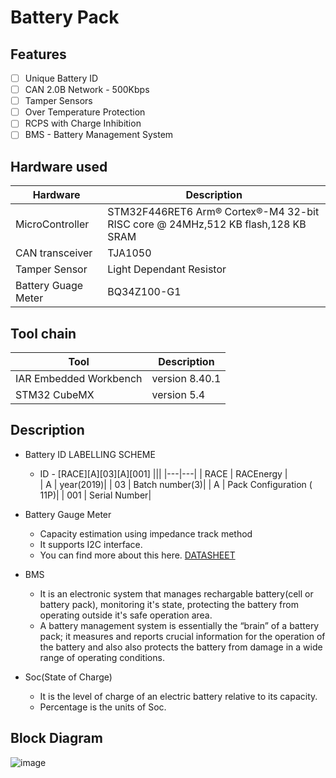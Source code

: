 # Battery Pack

## Features
- [ ] Unique Battery ID
- [ ] CAN 2.0B Network - 500Kbps
- [ ] Tamper Sensors
- [ ] Over Temperature Protection
- [ ] RCPS with Charge Inhibition
- [ ] BMS - Battery Management System

## Hardware used
 |Hardware<?dbfo bgcolor="dark-red"?>            |Description<?dbfo bgcolor="darkred"?>|
 |---|---|
 |MicroController       | STM32F446RET6 Arm® Cortex®-M4 32-bit RISC core @ 24MHz,512 KB flash,128 KB SRAM|
 |CAN transceiver       |TJA1050|
 |Tamper Sensor         |Light Dependant Resistor|
 | Battery Guage Meter  |BQ34Z100-G1|
 
## Tool chain
|Tool <?dbfo bgcolor="dark brown"?>|Description <?dbfo bgcolor="dark brown"?>|
|---|---|
|IAR Embedded Workbench|version 8.40.1|
|STM32 CubeMX|version 5.4|

## Description
* Battery ID LABELLING SCHEME
     
     * ID - [RACE][A][03][A][001]
       |||
       |---|---|
       | RACE | RACEnergy   |          
       |  A | year(2019)|
       |  03 | Batch number(3)|
       |  A | Pack Configuration ( 11P)|
       |  001 | Serial Number|
 
* Battery Gauge Meter 
    * Capacity estimation using impedance track method 
    * It supports I2C interface.
    * You can find more about this here. [DATASHEET](http://www.ti.com/lit/ds/symlink/bq34z100-g1.pdf)
    
* BMS 
    * It is an electronic system that manages rechargable battery(cell or battery pack), monitoring it's state, protecting the battery from operating outside it's safe operation area.
    * A battery management system is essentially the “brain” of a battery pack; it measures and reports crucial information for the operation of the battery and also also protects the battery from damage in a wide range of operating conditions. 
    
* Soc(State of Charge) 
    *  It is the level of charge of an electric battery relative to its capacity.
    *  Percentage is the units of Soc.

## Block Diagram
![image](https://github.com/vatsava-rac/Battery_Pack/blob/master/Docs/block%20diagram/battery_blockdiagram_v_1_2.jpg)
